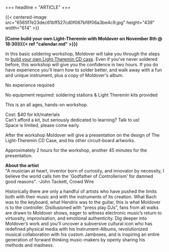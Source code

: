 +++
headline = "ARTICLE"
+++

{{< centered-image src="6565f7e23dec61bff527cd0f067bf8f06a3be4c9.jpg" height="439" width="614" >}}
</br>
</br>
__[Come build your own Light-Theremin with Moldover on November 8th @ 18:30]({{< ref "calendar.md" >}})__

In this basic soldering workshop, Moldover will take you through the steps to [build your own Light-Theremin CD case](http://www.youtube.com/watch?v=T8UzSVFUIc0).  Even if you've never soldered before, this workshop will give you the confidence in two hours.  If you do have experience you'll learn how to solder better, and walk away with a fun and unique instrument, plus a copy of Moldover's album.
  
  
No experience required

No equipment required: soldering stations & Light Theremin kits provided

This is an all ages, hands-on workshop.

  
Cost: $40 for kit/materials  
Can't afford a kit, but seriously dedicated to learning? Talk to us!  
Space is limited, please come early.
  
  
  
After the workshop Moldover will give a presentation on the design of The Light-Theremin CD Case, and his other circuit-board artworks.


Approximately 2 hours for the workshop, another 45 minutes for the presentation.

__About the artist__  
"A musician at heart, inventor born of curiosity, and innovator by necessity, I believe the world calls him the 'Godfather of Controllerism' for damned good reasons". -John Tackett, Crowd Wire
  
Historically there are only a handful of artists who have pushed the limits both with their music and with the instruments of its creation.  What Bach was to the keyboard, what Hendrix was to the guitar, this is what Moldover is to the controller.  Disillusioned with "press play DJs”, fans from all walks are drawn to Moldover shows, eager to witness electronic music’s return to virtuosity, improvisation, and emotional authenticity.  Dig deeper into Moldover’s work and you’ll uncover a subversive cultural icon who has redefined physical media with his Instrument-Albums, revolutionized musical collaboration with his custom Jamboxes, and is inspiring an entire generation of forward thinking music-makers by openly sharing his methods and madness.
